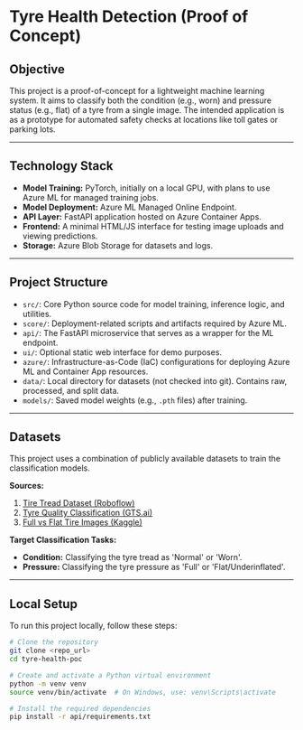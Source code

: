 # Tyre Health Detection (Proof of Concept)

## Objective
This project is a proof-of-concept for a lightweight machine learning system. It aims to classify both the condition (e.g., worn) and pressure status (e.g., flat) of a tyre from a single image. The intended application is as a prototype for automated safety checks at locations like toll gates or parking lots.

---

## Technology Stack
* **Model Training:** PyTorch, initially on a local GPU, with plans to use Azure ML for managed training jobs.
* **Model Deployment:** Azure ML Managed Online Endpoint.
* **API Layer:** FastAPI application hosted on Azure Container Apps.
* **Frontend:** A minimal HTML/JS interface for testing image uploads and viewing predictions.
* **Storage:** Azure Blob Storage for datasets and logs.

---

## Project Structure
* `src/`: Core Python source code for model training, inference logic, and utilities.
* `score/`: Deployment-related scripts and artifacts required by Azure ML.
* `api/`: The FastAPI microservice that serves as a wrapper for the ML endpoint.
* `ui/`: Optional static web interface for demo purposes.
* `azure/`: Infrastructure-as-Code (IaC) configurations for deploying Azure ML and Container App resources.
* `data/`: Local directory for datasets (not checked into git). Contains raw, processed, and split data.
* `models/`: Saved model weights (e.g., `.pth` files) after training.

---

## Datasets
This project uses a combination of publicly available datasets to train the classification models.

**Sources:**
1.  [Tire Tread Dataset (Roboflow)](https://universe.roboflow.com/mark-aft7n/tire-tread)
2.  [Tyre Quality Classification (GTS.ai)](https://gts.ai/dataset-download/tyre-quality-classification-dataset-for-ai-analysis/)
3.  [Full vs Flat Tire Images (Kaggle)](https://www.kaggle.com/datasets/rhammell/full-vs-flat-tire-images)

**Target Classification Tasks:**
* **Condition:** Classifying the tyre tread as 'Normal' or 'Worn'.
* **Pressure:** Classifying the tyre pressure as 'Full' or 'Flat/Underinflated'.

---

## Local Setup
To run this project locally, follow these steps:

```bash
# Clone the repository
git clone <repo_url>
cd tyre-health-poc

# Create and activate a Python virtual environment
python -m venv venv
source venv/bin/activate  # On Windows, use: venv\Scripts\activate

# Install the required dependencies
pip install -r api/requirements.txt
